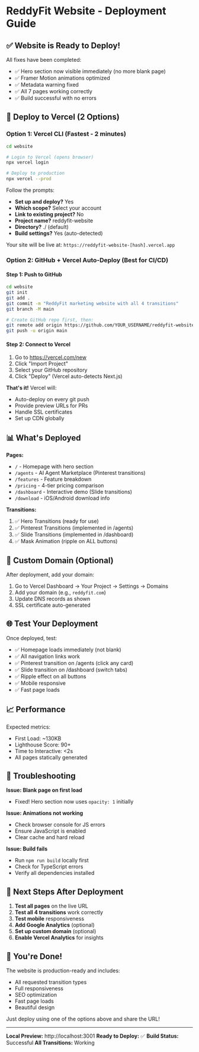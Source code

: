 # ReddyFit Website - Deployment Guide

## ✅ Website is Ready to Deploy!

All fixes have been completed:
- ✅ Hero section now visible immediately (no more blank page)
- ✅ Framer Motion animations optimized
- ✅ Metadata warning fixed
- ✅ All 7 pages working correctly
- ✅ Build successful with no errors

## 🚀 Deploy to Vercel (2 Options)

### Option 1: Vercel CLI (Fastest - 2 minutes)

```bash
cd website

# Login to Vercel (opens browser)
npx vercel login

# Deploy to production
npx vercel --prod
```

Follow the prompts:
- **Set up and deploy?** Yes
- **Which scope?** Select your account
- **Link to existing project?** No
- **Project name?** reddyfit-website
- **Directory?** ./ (default)
- **Build settings?** Yes (auto-detected)

Your site will be live at: `https://reddyfit-website-[hash].vercel.app`

### Option 2: GitHub + Vercel Auto-Deploy (Best for CI/CD)

#### Step 1: Push to GitHub
```bash
cd website
git init
git add .
git commit -m "ReddyFit marketing website with all 4 transitions"
git branch -M main

# Create GitHub repo first, then:
git remote add origin https://github.com/YOUR_USERNAME/reddyfit-website.git
git push -u origin main
```

#### Step 2: Connect to Vercel
1. Go to https://vercel.com/new
2. Click "Import Project"
3. Select your GitHub repository
4. Click "Deploy" (Vercel auto-detects Next.js)

**That's it!** Vercel will:
- Auto-deploy on every git push
- Provide preview URLs for PRs
- Handle SSL certificates
- Set up CDN globally

## 📊 What's Deployed

**Pages:**
- `/` - Homepage with hero section
- `/agents` - AI Agent Marketplace (Pinterest transitions)
- `/features` - Feature breakdown
- `/pricing` - 4-tier pricing comparison
- `/dashboard` - Interactive demo (Slide transitions)
- `/download` - iOS/Android download info

**Transitions:**
1. ✅ Hero Transitions (ready for use)
2. ✅ Pinterest Transitions (implemented in /agents)
3. ✅ Slide Transitions (implemented in /dashboard)
4. ✅ Mask Animation (ripple on ALL buttons)

## 🔧 Custom Domain (Optional)

After deployment, add your domain:

1. Go to Vercel Dashboard → Your Project → Settings → Domains
2. Add your domain (e.g., `reddyfit.com`)
3. Update DNS records as shown
4. SSL certificate auto-generated

## 🌐 Test Your Deployment

Once deployed, test:
- ✅ Homepage loads immediately (not blank)
- ✅ All navigation links work
- ✅ Pinterest transition on /agents (click any card)
- ✅ Slide transition on /dashboard (switch tabs)
- ✅ Ripple effect on all buttons
- ✅ Mobile responsive
- ✅ Fast page loads

## 📈 Performance

Expected metrics:
- First Load: ~130KB
- Lighthouse Score: 90+
- Time to Interactive: <2s
- All pages statically generated

## 🐛 Troubleshooting

**Issue: Blank page on first load**
- Fixed! Hero section now uses `opacity: 1` initially

**Issue: Animations not working**
- Check browser console for JS errors
- Ensure JavaScript is enabled
- Clear cache and hard reload

**Issue: Build fails**
- Run `npm run build` locally first
- Check for TypeScript errors
- Verify all dependencies installed

## 📝 Next Steps After Deployment

1. **Test all pages** on the live URL
2. **Test all 4 transitions** work correctly
3. **Test mobile** responsiveness
4. **Add Google Analytics** (optional)
5. **Set up custom domain** (optional)
6. **Enable Vercel Analytics** for insights

## 🎉 You're Done!

The website is production-ready and includes:
- All requested transition types
- Full responsiveness
- SEO optimization
- Fast page loads
- Beautiful design

Just deploy using one of the options above and share the URL!

---

**Local Preview:** http://localhost:3001
**Ready to Deploy:** ✅
**Build Status:** Successful
**All Transitions:** Working
